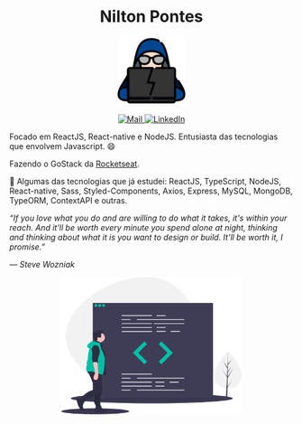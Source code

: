 <div align="center">
  <h1>
    Nilton Pontes
  </h1>
  <img src="https://github.com/niltoneapontes/personal-portfolio/blob/master/assets/hacker.png" alt="Nilton logo" width="120"/>
</div>
                                                                                                                 
<p align="center">
  <a href="mailto:niltoneapontes@gmail.com">
    <img src="https://img.shields.io/badge/Gmail-critical?style=for-the-badge" alt="Mail" />
  </a>
  <a href="https://www.linkedin.com/in/niltonpontesem/">
    <img src="https://img.shields.io/badge/LinkedIn-blue?style=for-the-badge" alt="LinkedIn" />
  </a>
</p>

Focado em ReactJS, React-native e NodeJS. Entusiasta das tecnologias que envolvem Javascript. :smile:

Fazendo o GoStack da [Rocketseat](https://rocketseat.com.br/ "Rocketseat").

👾  Algumas das tecnologias que já estudei: ReactJS, TypeScript, NodeJS, React-native, Sass, Styled-Components, Axios, Express, MySQL, MongoDB, TypeORM, ContextAPI e outras.

*“If you love what you do and are willing to do what it takes, it's within your reach. And it'll be worth every minute you spend alone at night, thinking and thinking about what it is you want to design or build. It'll be worth it, I promise.”*

*― Steve Wozniak*

<p align="center">
    <img src="https://github.com/niltoneapontes/niltoneapontes/blob/master/undraw_code_review_l1q9.svg" alt="svg" width="320"/>
</p>
